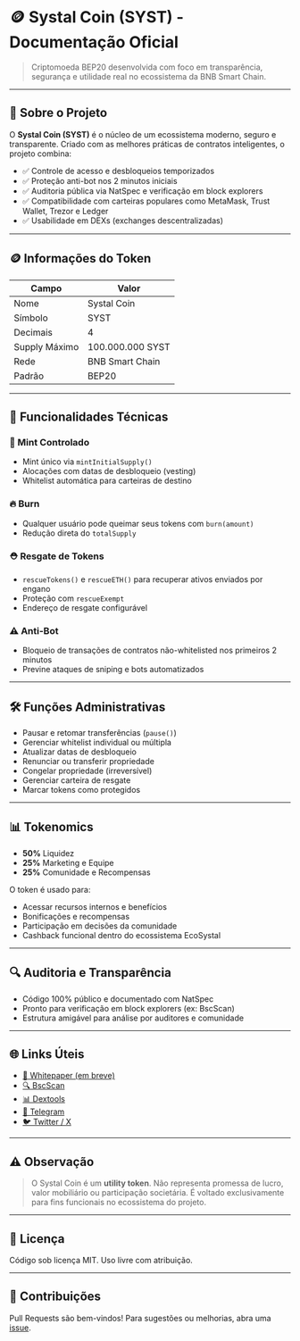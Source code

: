 # 🪙 Systal Coin (SYST) - Documentação Oficial

> Criptomoeda BEP20 desenvolvida com foco em transparência, segurança e utilidade real no ecossistema da BNB Smart Chain.

---

## 🧱 Sobre o Projeto

O **Systal Coin (SYST)** é o núcleo de um ecossistema moderno, seguro e transparente. Criado com as melhores práticas de contratos inteligentes, o projeto combina:

- ✅ Controle de acesso e desbloqueios temporizados
- ✅ Proteção anti-bot nos 2 minutos iniciais
- ✅ Auditoria pública via NatSpec e verificação em block explorers
- ✅ Compatibilidade com carteiras populares como MetaMask, Trust Wallet, Trezor e Ledger
- ✅ Usabilidade em DEXs (exchanges descentralizadas)

---

## 🪙 Informações do Token

| Campo              | Valor               |
|--------------------|---------------------|
| Nome               | Systal Coin         |
| Símbolo            | SYST                |
| Decimais           | 4                   |
| Supply Máximo      | 100.000.000 SYST    |
| Rede               | BNB Smart Chain     |
| Padrão             | BEP20               |

---

## 🔐 Funcionalidades Técnicas

### 🧷 Mint Controlado
- Mint único via `mintInitialSupply()`
- Alocações com datas de desbloqueio (vesting)
- Whitelist automática para carteiras de destino

### 🔥 Burn
- Qualquer usuário pode queimar seus tokens com `burn(amount)`
- Redução direta do `totalSupply`

### ⛑️ Resgate de Tokens
- `rescueTokens()` e `rescueETH()` para recuperar ativos enviados por engano
- Proteção com `rescueExempt`
- Endereço de resgate configurável

### ⚠️ Anti-Bot
- Bloqueio de transações de contratos não-whitelisted nos primeiros 2 minutos
- Previne ataques de sniping e bots automatizados

---

## 🛠️ Funções Administrativas

- Pausar e retomar transferências (`pause()`)
- Gerenciar whitelist individual ou múltipla
- Atualizar datas de desbloqueio
- Renunciar ou transferir propriedade
- Congelar propriedade (irreversível)
- Gerenciar carteira de resgate
- Marcar tokens como protegidos

---

## 📊 Tokenomics

- **50%** Liquidez
- **25%** Marketing e Equipe
- **25%** Comunidade e Recompensas

O token é usado para:
- Acessar recursos internos e benefícios
- Bonificações e recompensas
- Participação em decisões da comunidade
- Cashback funcional dentro do ecossistema EcoSystal

---

## 🔍 Auditoria e Transparência

- Código 100% público e documentado com NatSpec
- Pronto para verificação em block explorers (ex: BscScan)
- Estrutura amigável para análise por auditores e comunidade

---

## 🌐 Links Úteis

- [📄 Whitepaper (em breve)](https://github.com/seuusuario/systal-smart-contract)
- [🔍 BscScan](https://bscscan.com/token/0x...)
- [📊 Dextools](https://www.dextools.io/app/en/bnb/pair-explorer/0x...)
- [💬 Telegram](https://t.me/SystalCoin)
- [🐦 Twitter / X](https://twitter.com/SystalCoin)

---

## ⚠️ Observação

> O Systal Coin é um **utility token**. Não representa promessa de lucro, valor mobiliário ou participação societária. É voltado exclusivamente para fins funcionais no ecossistema do projeto.

---

## 📜 Licença

Código sob licença MIT. Uso livre com atribuição.

---

## 🤝 Contribuições

Pull Requests são bem-vindos! Para sugestões ou melhorias, abra uma [issue](https://github.com/seuusuario/systal-smart-contract/issues).

